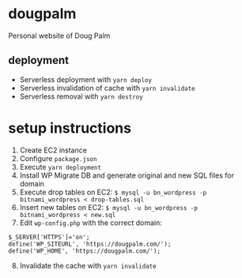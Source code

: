 # dougpalm
Personal website of Doug Palm

## deployment
- Serverless deployment with `yarn deploy`
- Serverless invalidation of cache with `yarn invalidate`
- Serverless removal with `yarn destroy`

# setup instructions
1. Create EC2 instance
2. Configure `package.json`
3. Execute `yarn deployment`
4. Install WP Migrate DB and generate original and new SQL files for domain
5. Execute drop tables on EC2:
  `$ mysql -u bn_wordpress -p bitnami_wordpress < drop-tables.sql`
6. Insert new tables on EC2:
  `$ mysql -u bn_wordpress -p bitnami_wordpress < new.sql`
7. Edit `wp-config.php` with the correct domain:
  ```
  $_SERVER['HTTPS']='on';
  define('WP_SITEURL', 'https://dougpalm.com/');
  define('WP_HOME', 'https://dougpalm.com/');
  ```
8. Invalidate the cache with `yarn invalidate`
